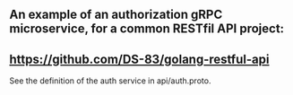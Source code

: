 ## An example of an authorization gRPC microservice, for a common RESTfil API project:
## https://github.com/DS-83/golang-restful-api

See the definition of the auth service in api/auth.proto.

